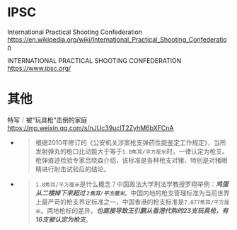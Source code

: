 
# IPSC

International Practical Shooting Confederation https://en.wikipedia.org/wiki/International_Practical_Shooting_Confederation

INTERNATIONAL PRACTICAL SHOOTING CONFEDERATION https://www.ipsc.org/

# 其他

特写｜被“玩具枪”击倒的家庭 https://mp.weixin.qq.com/s/nJUc39ucIT2ZyhM6bXFCnA
- > 根据2010年修订的《公安机关涉案枪支弹药性能鉴定工作规定》，当所发射弹丸的枪口比动能大于等于`1.8焦耳/平方厘米`时，一律认定为枪支。枪弹痕迹检验专家吕晓森介绍，该标准是各种枪支对猪，特别是对猪眼睛进行射击试验后的结论。
- > `1.8焦耳/平方厘米`是什么概念？中国政法大学刑法学教授罗翔举例：***鸡蛋从二楼掉下来超过 `2焦耳/平方厘米`***。中国内地的枪支管理标准为当前世界上最严苛的枪支界定标准之一，中国香港的枪支标准是`7.077焦耳/平方厘米`。两地枪标的差异，***也直接导致王引鹏从香港代购的23支玩具枪，有16支被认定为枪支***。
